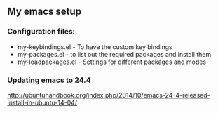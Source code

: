 ## My emacs setup

### Configuration files:
- my-keybindings.el - To have the custom key bindings
- my-packages.el - to list out the required packages and install them
- my-loadpackages.el - Settings for different packages and modes


### Updating emacs to 24.4
http://ubuntuhandbook.org/index.php/2014/10/emacs-24-4-released-install-in-ubuntu-14-04/

